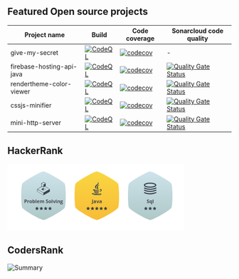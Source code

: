 ## Featured Open source projects

| Project name | Build | Code coverage | Sonarcloud code quality |
| ------------ | ----- | ------------- | ------------ |
| give-my-secret | [![CodeQL](https://github.com/szrnka-peter/give-my-secret/actions/workflows/codeql.yml/badge.svg)](https://github.com/szrnka-peter/give-my-secret/actions/workflows/codeql.yml) | [![codecov](https://codecov.io/gh/szrnka-peter/give-my-secret/branch/main/graph/badge.svg?token=2TNS2ZU8ZF)](https://codecov.io/gh/szrnka-peter/give-my-secret) | - |
| firebase-hosting-api-java | [![CodeQL](https://github.com/szrnka-peter/firebase-hosting-api-java/actions/workflows/codeql-analysis.yml/badge.svg)](https://github.com/szrnka-peter/firebase-hosting-api-java/actions/workflows/codeql-analysis.yml) | [![codecov](https://codecov.io/gh/szrnka-peter/firebase-hosting-api-java/branch/main/graph/badge.svg?token=2TNS2ZU8ZF)](https://codecov.io/gh/szrnka-peter/firebase-hosting-api-java) | [![Quality Gate Status](https://sonarcloud.io/api/project_badges/measure?project=szrnka-peter_firebase-hosting-api-java&metric=alert_status)](https://sonarcloud.io/summary/new_code?id=szrnka-peter_firebase-hosting-api-java) |
| rendertheme-color-viewer | [![CodeQL](https://github.com/szrnka-peter/rendertheme-color-viewer/actions/workflows/codeql-analysis.yml/badge.svg)](https://github.com/szrnka-peter/rendertheme-color-viewer/actions/workflows/codeql-analysis.yml) | [![codecov](https://codecov.io/gh/szrnka-peter/rendertheme-color-viewer/branch/main/graph/badge.svg)](https://codecov.io/gh/szrnka-peter/rendertheme-color-viewer) | [![Quality Gate Status](https://sonarcloud.io/api/project_badges/measure?project=szrnka-peter_rendertheme-color-viewer&metric=alert_status)](https://sonarcloud.io/summary/new_code?id=szrnka-peter_rendertheme-color-viewer) |
| cssjs-minifier | [![CodeQL](https://github.com/szrnka-peter/cssjs-minifier/actions/workflows/codeql.yml/badge.svg)](https://github.com/szrnka-peter/cssjs-minifier/actions/workflows/codeql.yml) | [![codecov](https://codecov.io/gh/szrnka-peter/cssjs-minifier/branch/master/graph/badge.svg)](https://codecov.io/gh/szrnka-peter/cssjs-minifier)| [![Quality Gate Status](https://sonarcloud.io/api/project_badges/measure?project=szrnka-peter_cssjs-minifier&metric=alert_status)](https://sonarcloud.io/summary/new_code?id=szrnka-peter_cssjs-minifier) |
| mini-http-server | [![CodeQL](https://github.com/szrnka-peter/mini-http-server/actions/workflows/codeql.yml/badge.svg)](https://github.com/szrnka-peter/mini-http-server/actions/workflows/codeql.yml) | [![codecov](https://codecov.io/gh/szrnka-peter/mini-http-server/branch/master/graph/badge.svg)](https://codecov.io/gh/szrnka-peter/mini-http-server) | [![Quality Gate Status](https://sonarcloud.io/api/project_badges/measure?project=szrnka-peter_mini-http-server&metric=alert_status)](https://sonarcloud.io/summary/new_code?id=szrnka-peter_mini-http-server) |

## HackerRank
![Badges](hackerrank_badges.PNG)

## CodersRank
![Summary](https://cr-ss-service.azurewebsites.net/api/ScreenShot?widget=summary&username=szrnka-peter&badges=2&show-avatar=false&style=--border-radius:10px)
